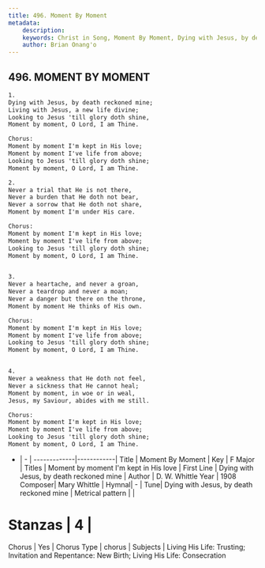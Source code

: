 ```yaml
---
title: 496. Moment By Moment
metadata:
    description: 
    keywords: Christ in Song, Moment By Moment, Dying with Jesus, by death reckoned mine, Moment by moment I'm kept in His love
    author: Brian Onang'o
---
```



## 496. MOMENT BY MOMENT

```txt
1.
Dying with Jesus, by death reckoned mine;
Living with Jesus, a new life divine;
Looking to Jesus 'till glory doth shine,
Moment by moment, O Lord, I am Thine.

Chorus:
Moment by moment I'm kept in His love;
Moment by moment I've life from above;
Looking to Jesus 'till glory doth shine;
Moment by moment, O Lord, I am Thine.

2.
Never a trial that He is not there,
Never a burden that He doth not bear,
Never a sorrow that He doth not share,
Moment by moment I'm under His care. 

Chorus:
Moment by moment I'm kept in His love;
Moment by moment I've life from above;
Looking to Jesus 'till glory doth shine;
Moment by moment, O Lord, I am Thine.


3.
Never a heartache, and never a groan,
Never a teardrop and never a moan;
Never a danger but there on the throne,
Moment by moment He thinks of His own. 

Chorus:
Moment by moment I'm kept in His love;
Moment by moment I've life from above;
Looking to Jesus 'till glory doth shine;
Moment by moment, O Lord, I am Thine.


4.
Never a weakness that He doth not feel,
Never a sickness that He cannot heal;
Moment by moment, in woe or in weal,
Jesus, my Saviour, abides with me still. 

Chorus:
Moment by moment I'm kept in His love;
Moment by moment I've life from above;
Looking to Jesus 'till glory doth shine;
Moment by moment, O Lord, I am Thine.

```

- |   -  |
-------------|------------|
Title | Moment By Moment |
Key | F Major |
Titles | Moment by moment I'm kept in His love |
First Line | Dying with Jesus, by death reckoned mine |
Author | D. W. Whittle
Year | 1908
Composer| Mary Whittle |
Hymnal|  - |
Tune| Dying with Jesus, by death reckoned mine |
Metrical pattern | |
# Stanzas | 4 |
Chorus | Yes |
Chorus Type | chorus |
Subjects | Living His Life: Trusting; Invitation and Repentance: New Birth; Living His Life: Consecration<span id='more_topics' style='display:none'>; Special Selections: Solos; Special Selections: Choir or Quartet |
Texts | Psalm 121:3 |
Print Texts | 
Scripture Song |  |
  
